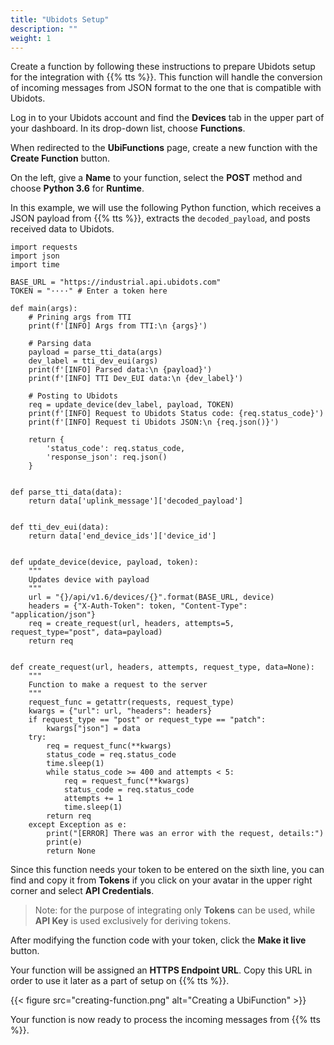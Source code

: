 ```yaml
---
title: "Ubidots Setup"
description: ""
weight: 1
---
```


Create a function by following these instructions to prepare Ubidots setup for the integration with {{% tts %}}. This function will handle the conversion of incoming messages from JSON format to the one that is compatible with Ubidots.

<!--more-->

Log in to your Ubidots account and find the **Devices** tab in the upper part of your dashboard. In its drop-down list, choose **Functions**.

When redirected to the **UbiFunctions** page, create a new function with the **Create Function** button.

On the left, give a **Name** to your function, select the **POST** method and choose **Python 3.6** for **Runtime**.

In this example, we will use the following Python function, which receives a JSON payload from {{% tts %}}, extracts the `decoded_payload`, and posts received data to Ubidots.

```
import requests
import json
import time

BASE_URL = "https://industrial.api.ubidots.com"
TOKEN = "····" # Enter a token here

def main(args):
    # Prining args from TTI
    print(f'[INFO] Args from TTI:\n {args}')

    # Parsing data
    payload = parse_tti_data(args)
    dev_label = tti_dev_eui(args)
    print(f'[INFO] Parsed data:\n {payload}')
    print(f'[INFO] TTI Dev_EUI data:\n {dev_label}')

    # Posting to Ubidots
    req = update_device(dev_label, payload, TOKEN)
    print(f'[INFO] Request to Ubidots Status code: {req.status_code}')
    print(f'[INFO] Request ti Ubidots JSON:\n {req.json()}')

    return {
        'status_code': req.status_code,
        'response_json': req.json()
    }


def parse_tti_data(data):
    return data['uplink_message']['decoded_payload']


def tti_dev_eui(data):
    return data['end_device_ids']['device_id']


def update_device(device, payload, token):
    """
    Updates device with payload
    """
    url = "{}/api/v1.6/devices/{}".format(BASE_URL, device)
    headers = {"X-Auth-Token": token, "Content-Type": "application/json"}
    req = create_request(url, headers, attempts=5, request_type="post", data=payload)
    return req


def create_request(url, headers, attempts, request_type, data=None):
    """
    Function to make a request to the server
    """
    request_func = getattr(requests, request_type)
    kwargs = {"url": url, "headers": headers}
    if request_type == "post" or request_type == "patch":
        kwargs["json"] = data
    try:
        req = request_func(**kwargs)
        status_code = req.status_code
        time.sleep(1)
        while status_code >= 400 and attempts < 5:
            req = request_func(**kwargs)
            status_code = req.status_code
            attempts += 1
            time.sleep(1)
        return req
    except Exception as e:
        print("[ERROR] There was an error with the request, details:")
        print(e)
        return None
```
Since this function needs your token to be entered on the sixth line, you can find and copy it from **Tokens** if you click on your avatar in the upper right corner and select **API Credentials**. 

>Note: for the purpose of integrating only **Tokens** can be used, while **API Key** is used exclusively for deriving tokens.

After modifying the function code with your token, click the **Make it live** button. 

Your function will be assigned an **HTTPS Endpoint URL**. Copy this URL in order to use it later as a part of setup on {{% tts %}}. 

{{< figure src="creating-function.png" alt="Creating a UbiFunction" >}}

Your function is now ready to process the incoming messages from {{% tts %}}.